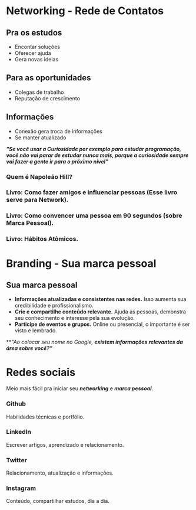# Networking - Rede de Contatos

## Pra os estudos
* Encontar soluções
* Oferecer ajuda
* Gera novas ideias

## Para as oportunidades
* Colegas de trabalho
* Reputação de crescimento

## Informações
* Conexão gera troca de informações
* Se manter atualizado

***"Se você usar a Curiosidade por exemplo para estudar programação, você não vai parar de estudar nunca mais, porque a curiosidade sempre vai fazer a gente ir para o próximo nível"***

### Quem é Napoleão Hill?

### Livro: Como fazer amigos e influenciar pessoas (Esse livro serve para Network). 

### Livro: Como convencer uma pessoa em 90 segundos (sobre Marca Pessoal).

### Livro: Hábitos Atômicos.

# Branding - Sua marca pessoal

## Sua marca pessoal
* **Informações atualizadas e consistentes nas redes.** Isso aumenta sua credibilidade e profissionalismo.
* **Crie e compartilhe conteúdo relevante.** Ajuda as pessoas, demonstra seu conhecimento e interesse pela sua evolução.
* **Participe de eventos e grupos.** Online ou presencial, o importante é ser visto e lembrado.

***"Ao colocar seu nome no Google, **existem informações relevantes da área sobre você?"***

# Redes sociais
Meio mais fácil pra iniciar seu ***networking*** e ***marca pessoal***.

### Github 
Habilidades técnicas e portfólio.

### Linkedln
Escrever artigos, aprendizado e relacionamento.

### Twitter
Relacionamento, atualização e informações.

### Instagram
Conteúdo, compartilhar estudos, dia a dia.

